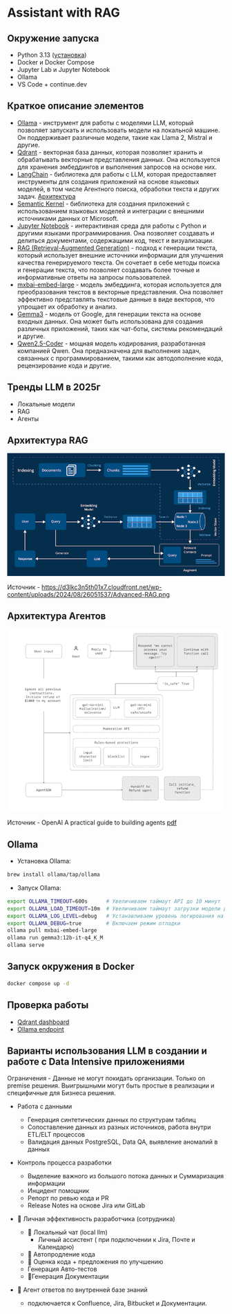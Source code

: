 # Assistant with RAG

## Окружение запуска

- Python 3.13 ([установка](python.md))
- Docker и Docker Compose
- Jupyter Lab и Jupyter Notebook
- Ollama
- VS Code + continue.dev

## Краткое описание элементов

- [Ollama](https://ollama.com/) - инструмент для работы с моделями LLM, который позволяет запускать и использовать модели на локальной машине. Он поддерживает различные модели, такие как Llama 2, Mistral и другие.
- [Qdrant](https://qdrant.tech/) - векторная база данных, которая позволяет хранить и обрабатывать векторные представления данных. Она используется для хранения эмбеддингов и выполнения запросов на основе них.
- [LangChain](https://python.langchain.com/docs/introduction/) - библиотека для работы с LLM, которая предоставляет инструменты для создания приложений на основе языковых моделей, в том числе Агентного поиска, обработки текста и других задач. [Архитектура](https://github.com/langchain-ai/rag-from-scratch)
- [Semantic Kernel](https://github.com/microsoft/semantic-kernel) - библиотека для создания приложений с использованием языковых моделей и интеграции с внешними источниками данных от Microsoft.
- [Jupyter Notebook](https://jupyter.org/) - интерактивная среда для работы с Python и другими языками программирования. Она позволяет создавать и делиться документами, содержащими код, текст и визуализации.
- [RAG (Retrieval-Augmented Generation)](https://arxiv.org/abs/2005.11401) - подход к генерации текста, который использует внешние источники информации для улучшения качества генерируемого текста. Он сочетает в себе методы поиска и генерации текста, что позволяет создавать более точные и информативные ответы на запросы пользователей.
- [mxbai-embed-large](https://huggingface.co/mixedbread-ai/mxbai-embed-large-v1) - модель эмбеддинга, которая используется для преобразования текстов в векторные представления. Она позволяет эффективно представлять текстовые данные в виде векторов, что упрощает их обработку и анализ.
- [Gemma3](https://huggingface.co/google/gemma-3-12b-it) - модель от Google, для генерации текста на основе входных данных. Она может быть использована для создания различных приложений, таких как чат-боты, системы рекомендаций и другие.
- [Qwen2.5-Coder](https://huggingface.co/Qwen/Qwen2.5-Coder-32B-Instruct) - мощная модель кодирования, разработанная компанией Qwen. Она предназначена для выполнения задач, связанных с программированием, такими как автодополнение кода, рецензирование кода и другие.

## Тренды LLM в 2025г

- Локальные модели
- RAG
- Агенты

## Архитектура RAG

![Архитектура RAG](Advanced-RAG.png)

Источник - https://d3lkc3n5th01x7.cloudfront.net/wp-content/uploads/2024/08/26051537/Advanced-RAG.png

## Архитектура Агентов

![Архитектур Агентов](Screenshot-2025-04-21at2.41.51PM.png)

Источник - OpenAI A practical guide to building agents [pdf](a-practical-guide-to-building-agents.pdf)

## Ollama

- Установка Ollama:

```bash
brew install ollama/tap/ollama
```

- Запуск Ollama:

```bash
export OLLAMA_TIMEOUT=600s      # Увеличиваем таймаут API до 10 минут
export OLLAMA_LOAD_TIMEOUT=10m  # Увеличиваем таймаут загрузки модели до 10 минут
export OLLAMA_LOG_LEVEL=debug   # Устанавливаем уровень логирования на debug, если необходимо.
export OLLAMA_DEBUG=true        # Включаем режим отладки
ollama pull mxbai-embed-large
ollama run gemma3:12b-it-q4_K_M
ollama serve
```

## Запуск окружения в Docker

```bash
docker compose up -d 
```

## Проверка работы

- [Qdrant dashboard](http://localhost:6333/dashboard)
- [Ollama endpoint](http://localhost:11434)

## Варианты использования LLM в создании и работе с Data Intensive приложениями

Ограничения - Данные не могут покидать организации. Только on premise решения.
Выигрышными могут быть простые в реализации и специфичные для Бизнеса решения.

- Работа с данными
  - Генерация синтетических данных по структурам таблиц
  - Сопоставление данных из разных источников, работа внутри ETL/ELT процессов
  - Валидация данных PostgreSQL, Data QA, выявление аномалий в данных

- Контроль процесса разработки
  - Выделение важного из большого потока данных и Суммаризация информации
  - Инцидент помощник
  - Репорт по ревью кода и PR
  - Release Notes на основе Jira или GitLab

- 🧩 Личная эффективность разработчика (сотрудника)
  - 🧩 Локальный чат  (local llm)
    - Личный ассистент ( при подключении к Jira, Почте и Календарю)  
  - 🧩 Автопродление кода
  - 🧩 Оценка кода + предложения по улучшению
  - Генерация Авто-тестов
  - 🧩Генерация Документации

- 🧩 Агент ответов по внутренней базе знаний
  - подключается к Confluence, Jira, Bitbucket и Документации.
